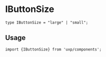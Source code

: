 # IButtonSize








```tsx
type IButtonSize = "large" | "small";
```

## Usage



```tsx
import {IButtonSize} from 'uxp/components';
```

